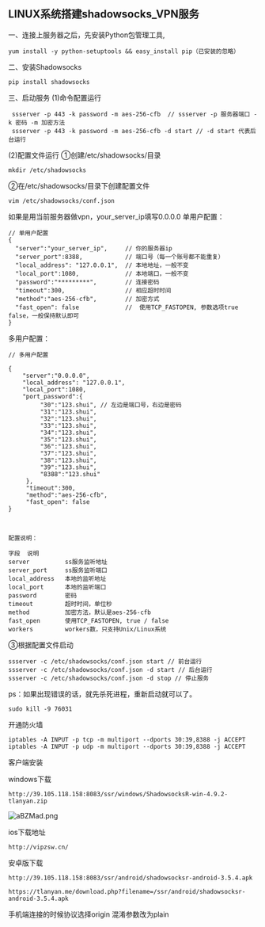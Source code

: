 ## LINUX系统搭建shadowsocks_VPN服务



一、连接上服务器之后，先安装Python包管理工具,

```
yum install -y python-setuptools && easy_install pip（已安装的忽略）
```

二、安装Shadowsocks

```
pip install shadowsocks
```



三、启动服务
(1)命令配置运行

```
 ssserver -p 443 -k password -m aes-256-cfb  // ssserver -p 服务器端口 -k 密码 -m 加密方法
 ssserver -p 443 -k password -m aes-256-cfb -d start // -d start 代表后台运行
```



(2)配置文件运行
①创建/etc/shadowsocks/目录

```
mkdir /etc/shadowsocks
```

②在/etc/shadowsocks/目录下创建配置文件

```
vim /etc/shadowsocks/conf.json
```

如果是用当前服务器做vpn，your_server_ip填写0.0.0.0
单用户配置：

```
// 单用户配置
{ 
  "server":"your_server_ip",     // 你的服务器ip
  "server_port":8388,            // 端口号（每一个账号都不能重复）
  "local_address": "127.0.0.1",  // 本地地址，一般不变
  "local_port":1080,             // 本地端口，一般不变
  "password":"*********",        // 连接密码
  "timeout":300,                 // 相应超时时间
  "method":"aes-256-cfb",        // 加密方式
  "fast_open": false             //  使用TCP_FASTOPEN, 参数选项true   false，一般保持默认即可
}
```



多用户配置：

```
// 多用户配置

{
    "server":"0.0.0.0",
    "local_address": "127.0.0.1",
    "local_port":1080,
    "port_password":{
         "30":"123.shui", // 左边是端口号，右边是密码
         "31":"123.shui",
         "32":"123.shui",
         "33":"123.shui",
         "34":"123.shui",
         "35":"123.shui",
         "36":"123.shui",
         "37":"123.shui",
         "38":"123.shui",
         "39":"123.shui",
         "8388":"123.shui"
     },
     "timeout":300,
     "method":"aes-256-cfb",
     "fast_open": false
}


```



```

配置说明：

字段  说明
server          ss服务监听地址
server_port     ss服务监听端口
local_address   本地的监听地址
local_port      本地的监听端口
password        密码
timeout         超时时间，单位秒
method          加密方法，默认是aes-256-cfb
fast_open       使用TCP_FASTOPEN, true / false
workers         workers数，只支持Unix/Linux系统
```

③根据配置文件启动

```
ssserver -c /etc/shadowsocks/conf.json start // 前台运行
ssserver -c /etc/shadowsocks/conf.json -d start // 后台运行
ssserver -c /etc/shadowsocks/conf.json -d stop // 停止服务
```

ps：如果出现错误的话，就先杀死进程，重新启动就可以了。

```
sudo kill -9 76031
```

开通防火墙

```
iptables -A INPUT -p tcp -m multiport --dports 30:39,8388 -j ACCEPT
iptables -A INPUT -p udp -m multiport --dports 30:39,8388 -j ACCEPT

```



客户端安装

windows下载

```
http://39.105.118.158:8083/ssr/windows/ShadowsocksR-win-4.9.2-tlanyan.zip
```

![aBZMad.png](https://s1.ax1x.com/2020/08/04/aBZMad.png)

ios下载地址

```
http://vipzsw.cn/
```

安卓版下载

```
http://39.105.118.158:8083/ssr/android/shadowsocksr-android-3.5.4.apk

https://tlanyan.me/download.php?filename=/ssr/android/shadowsocksr-android-3.5.4.apk

```



手机端连接的时候协议选择origin  混淆参数改为plain